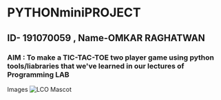 # PYTHONminiPROJECT
## ID- 191070059  , Name-OMKAR RAGHATWAN

### AIM : To make a TIC-TAC-TOE two player game using python tools/liabraries that we've learned in our lectures of Programming LAB

Images
![LCO Mascot](https://www.google.com/imgres?imgurl=http%3A%2F%2Fcrystalclearfinances.com%2Fwp-content%2Fuploads%2F2016%2F06%2F3526260-Hand-drawn-tic-tac-toe-game-isolated-on-white-Stock-Photo.jpg&imgrefurl=http%3A%2F%2Fcrystalclearfinances.com%2Fradio%2Ftic-tac-toe%2F&tbnid=mYODJ0ahbpMzlM&vet=12ahUKEwjajrath9ztAhXCCXIKHauZD98QMyhHegUIARCDAQ..i&docid=CiTlPCODiDRFrM&w=1300&h=1109&q=tic%20tac%20toe&client=opera&ved=2ahUKEwjajrath9ztAhXCCXIKHauZD98QMyhHegUIARCDAQ/mascot.png "TIC-TAC-TOE")
